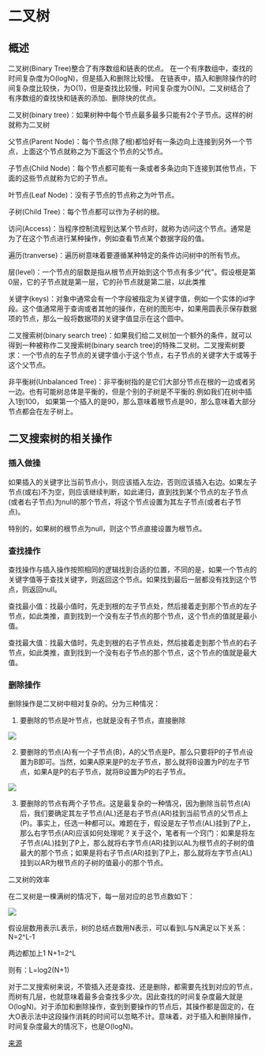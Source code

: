 # 二叉树

## 概述

二叉树(Binary Tree)整合了有序数组和链表的优点。
在一个有序数组中，查找的时间复杂度为O(logN)，但是插入和删除比较慢。
在链表中，插入和删除操作的时间复杂度比较快，为O(1)，但是查找比较慢，时间复杂度为O(N)。二叉树结合了有序数组的查找快和链表的添加、删除快的优点。

二叉树(binary tree)：如果树种中每个节点最多最多只能有2个子节点。这样的树就称为二叉树

父节点(Parent Node)：每个节点(除了根)都恰好有一条边向上连接到另外一个节点，上面这个节点就称之为下面这个节点的父节点。

子节点(Child Node)：每个节点都可能有一条或者多条边向下连接到其他节点，下面的这些节点就称为它的子节点。

叶节点(Leaf Node)：没有子节点的节点称之为叶节点。

子树(Child Tree)：每个节点都可以作为子树的根。

访问(Access)：当程序控制流程到达某个节点时，就称为访问这个节点。通常是为了在这个节点进行某种操作，例如查看节点某个数据字段的值。

遍历(tranverse)：遍历树意味着要遵循某种特定的条件访问树中的所有节点。

层(level)：一个节点的层数是指从根节点开始到这个节点有多少"代"。假设根是第0层，它的子节点就是第一层，它的孙节点就是第二层，以此类推


关键字(keys)：对象中通常会有一个字段被指定为关键字值，例如一个实体的id字段。这个值通常用于查询或者其他的操作，在树的图形中，如果用圆表示保存数据项的节点，那么一般将数据项的关键字值显示在这个圆中。

二叉搜索树(binary search tree)：如果我们给二叉树加一个额外的条件，就可以得到一种被称作二叉搜索树(binary search tree)的特殊二叉树。二叉搜索树要求：一个节点的左子节点的关键字值小于这个节点，右子节点的关键字大于或等于这个父节点。

非平衡树(Unbalanced Tree)：非平衡树指的是它们大部分节点在根的一边或者另一边。也有可能树总体是平衡的，但是个别的子树是不平衡的.例如我们在树中插入1到100， 如果第一个插入的是90，那么意味着根节点是90，那么意味着大部分节点都会在左子树上。

## 二叉搜索树的相关操作 

### 插入做操

如果插入的关键字比当前节点小，则应该插入左边，否则应该插入右边。如果左子节点(或右)不为空，则应该继续判断，如此递归，直到找到某个节点的左子节点(或者右子节点)为null的那个节点，将这个节点设置为其左子节点(或者右子节点)。

特别的，如果树的根节点为null，则这个节点直接设置为根节点。

### 查找操作

查找操作与插入操作按照相同的逻辑找到合适的位置，不同的是，如果一个节点的关键字值等于查找关键字，则返回这个节点。如果找到最后一层都没有找到这个节点，则返回null。

查找最小值：找最小值时，先走到根的左子节点处，然后接着走到那个节点的左子节点，如此类推，直到找到一个没有左子节点的那个节点，这个节点的值就是最小值。

查找最大值：找最大值时，先走到根的右子节点处，然后接着走到那个节点的右子节点，如此类推，直到找到一个没有右子节点的那个节点，这个节点的值就是最大值。

### 删除操作

删除操作是二叉树中相对复杂的。分为三种情况：

1. 要删除的节点是叶节点，也就是没有子节点，直接删除

![](.删除的是叶结点.png)

2. 要删除的节点(A)有一个子节点(B)，A的父节点是P。那么只要将P的子节点设置为B即可。当然，如果A原来是P的左子节点，那么就将B设置为P的左子节点，如果A是P的右子节点，就将B设置为P的右子节点。

![](.删除的节点有一个子节点.png)

3. 要删除的节点有两个子节点。这是最复杂的一种情况，因为删除当前节点(A)后，我们要确定其左子节点(AL)还是右子节点(AR)挂到当前节点的父节点上(P)。事实上，任选一种都可以。难题在于，假设是左子节点(AL)挂到了P上，那么右字节点(AR)应该如何处理呢？关于这个，笔者有一个窍门：如果是将左子节点(AL)挂到了P上，那么就将右字节点(AR)挂到以AL为根节点的子树的值最大的那个节点；如果是将右子节点(AR)挂到了P上，那么就将左字节点(AL)挂到以AR为根节点的子树的值最小的那个节点。

二叉树的效率

在二叉树是一棵满树的情况下，每一层对应的总节点数如下：

![](.full-binary-tree-nodes.png)

假设层数用表示L表示，树的总结点数用N表示，可以看到L与N满足以下关系：
N=2^L-1

两边都加上1
N+1=2^L

则有：L=log2(N+1)

对于二叉搜索树来说，不管插入还是查找、还是删除，都需要先找到对应的节点，而树有几层，也就意味着最多会查找多少次。因此查找的时间复杂度最大就是O(logN)。对于添加和删除操作，查到到要操作的节点后，其操作都是固定的，在大O表示法中这段操作消耗的时间可以忽略不计。意味着，对于插入和删除操作，时间复杂度最大的情况下，也是O(logN)。

[来源](http://www.tianshouzhi.com/api/tutorials/basicalgorithm/308)